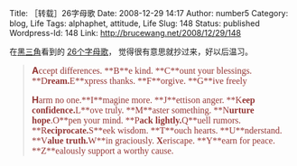 Title: ［转载］26字母歌
Date: 2008-12-29 14:17
Author: number5
Category: blog, Life
Tags: alphaphet, attitude, Life
Slug: 148
Status: published
Wordpress-Id: 148
Link: http://brucewang.net/2008/12/29/148

在[黑三角](http://family.mblogger.cn/berlinf/)看到的
[26个字母歌](http://family.mblogger.cn/berlinf/posts/146060.aspx)，
觉得很有意思就抄过来，好以后温习。

> **<span style="font-size: 12pt; color: #943634;">A</span>**<span
> style="font-size: 12pt; color: #943634;"><span
> style="font-family: Calibri;">ccept differences. **<span>B</span>**e
> kind. **<span>C</span>**ount your blessings.
> **<span>D</span>**ream.<span></span>**<span>E</span>**xpress thanks.
> **<span>F</span>**orgive. **<span>G</span>**ive freely</span></span>
>
> **<span style="font-size: 12pt; color: #943634;">H</span>**<span
> style="font-size: 12pt; color: #943634;"><span
> style="font-family: Calibri;">arm no
> one.<span></span>**<span>I</span>**magine more.
> **<span>J</span>**ettison anger. **<span><span></span>K</span>**eep
> confidence.<span></span>**<span>L</span>**ove truly.
> **<span>M</span>**aster something. **<span>N</span>**urture
> hope**<span style="font-weight: normal;">.</span><span>O</span>**pen
> your mind. **<span>P</span>**ack
> lightly.<span></span>**<span>Q</span>**uell rumors.
> **<span><span></span>R</span>**eciprocate.<span></span>**<span>S</span>**eek
> wisdom. **<span>T</span>**ouch hearts. **<span>U</span>**nderstand.
> **<span>V</span>**alue truth.<span></span>**<span>W</span>**in
> graciously. **X**eriscape. **<span>Y</span>**earn for peace.
> **<span>Z</span>**ealously support a worthy cause.</span></span>
>
> <span
> style="font-size: 12pt; color: black; font-family: SimSun;"></span>

